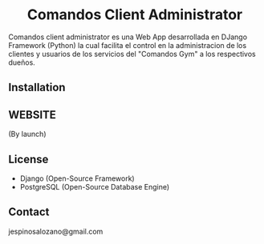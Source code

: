 <h1 align="center" > Comandos Client Administrator </h1>
Comandos client administrator es una Web App desarrollada en DJango Framework (Python) la cual facilita el control en la administracion de los clientes y usuarios 
de los servicios del "Comandos Gym" a los respectivos dueños.
<h2> Installation </h2>
<!-- Installation info -->
<h2> WEBSITE </h2>
(By launch)
<h2> License </h2>
<ul>
    <li>
Django (Open-Source Framework)
    </li>  
    <li>
PostgreSQL (Open-Source Database Engine)
    </li>
</ul>

<h2> Contact </h2>
jespinosalozano@gmail.com
